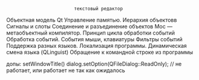                              текстовый редактор
Объектная модель Qt
Управление памятью. 
Иерархия объектовв 
Сигналы и слоты 
Соединение и разъединение объектов
Moc — метаобъектный компилятор. 
Принцип цикла обработки событий 
Обработка событий. 
События мыши, клавиатуры 
Фильтры событий
Поддержка разных языков. 
Локализация программы. 
Динамическая смена языка 
(QLinguist)
Обращение к командной строке из программы

допы:
setWindowTitle()
dialog.setOption(QFileDialog::ReadOnly); // не работает, или работает не 
так как ожидалось
